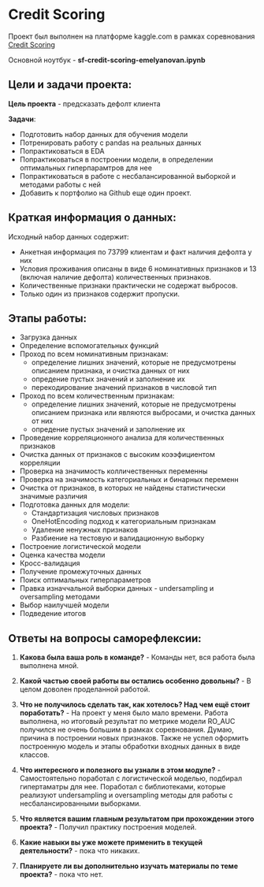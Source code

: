 # Credit Scoring

Проект был выполнен на платформе kaggle.com в рамках соревнования [Credit Scoring](https://www.kaggle.com/c/sf-dst-scoring)

Основной ноутбук - **sf-credit-scoring-emelyanovan.ipynb**

## Цeли и задачи проекта:
**Цель проекта** - предсказать дефолт клиента 

**Задачи**:

 - Подготовить набор данных для обучения модели
 - Потренировать работу с pandas на реальных данных
 - Попрактиковаться в EDA
 - Попрактиковаться в построении модели, в определении оптимальных гиперпарамтров для нее
 - Попрактиковаться в работе с несбалансированной выборкой и методами работы с ней
 - Добавить к портфолио на Github еще один проект.

## Краткая информация о данных:
Исходный набор данных содержит:

- Анкетная информация по 73799 клиентам  и факт наличия дефолта у них
- Условия проживания описаны в виде 6 номинативных признаков и 13 (включая наличие дефолта) количественных признаков.
- Количественные признаки практически не содержат выбросов.
- Только один из признаков содержит пропуски.

## Этапы работы:

- Загрузка данных
- Определение вспомогательных функций
- Проход по всем номинативным признакам:
    - определение лишних значений, которые не предусмотрены описанием признака, и очистка данных от них
    - опредение пустых значений и заполнение их
    - перекодирование значений признаков в числовой тип
- Проход по всем количественным признакам:
    - определение лишних значений, которые не предусмотрены описанием признака или являются выбросами, и очистка данных от них
    - опредение пустых значений и заполнение их
- Проведение корреляционного анализа для количественных признаков
- Очистка данных от признаков с высоким коээфициентом корреляции
- Проверка на значимость колличественных переменны
- Проверка на значимость категориальных и бинарных переменн
- Очистка от признаков, в которых не найдены статистически значимые различия 
- Подготовка данных для модели:
    - Стандартизация числовых признаков
    - OneHotEncoding подход к категориальным признакам
    - Удаление ненужных признаков
    - Разбиение на тестовую и валидационную выборку
- Построение логистической модели
- Оценка качества модели
- Кросс-валидация
- Получение промежуточных данных
- Поиск оптимальных гиперпараметров
- Правка изначчальной выборки данных - undersampling и oversampling методами
- Выбор наилучшей модели
- Подведение итогов

## Ответы на вопросы саморефлексии:
1. **Какова была ваша роль в команде?** - Команды нет, вся работа была выполнена мной. 

2. **Какой частью своей работы вы остались особенно довольны?**  - В целом доволен проделанной работой. 

3. **Что не получилось сделать так, как хотелось? Над чем ещё стоит поработать?** - На проект у меня было мало времени. Работа выполнена, но итоговый результат по метрике модели RO_AUC получился не очень большим в рамках соревнования. Думаю, причина в построении новых признаков. Также не успел оформить построенную модель и этапы обработки входных данных в виде классов. 

4. **Что интересного и полезного вы узнали в этом модуле?** - Самостоятельно поработал с логистической моделью, подбирал гипертаматры для нее. Поработал с библиотеками, которые реализуют  undersampling и oversampling методы для работы с несбалансированными выборками.

5. **Что является вашим главным результатом при прохождении этого проекта?** - Получил практику построения моделей. 

6. **Какие навыки вы уже можете применить в текущей деятельности?** - пока что никаких.

7. **Планируете ли вы дополнительно изучать материалы по теме проекта?** - пока что нет.
